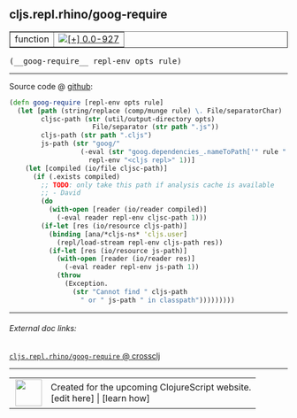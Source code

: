 ## cljs.repl.rhino/goog-require



 <table border="1">
<tr>
<td>function</td>
<td><a href="https://github.com/cljsinfo/cljs-api-docs/tree/0.0-927"><img valign="middle" alt="[+] 0.0-927" title="Added in 0.0-927" src="https://img.shields.io/badge/+-0.0--927-lightgrey.svg"></a> </td>
</tr>
</table>


 <samp>
(__goog-require__ repl-env opts rule)<br>
</samp>

---







Source code @ [github](https://github.com/clojure/clojurescript/blob/r2665/src/clj/cljs/repl/rhino.clj#L77-L101):

```clj
(defn goog-require [repl-env opts rule]
  (let [path (string/replace (comp/munge rule) \. File/separatorChar)
        cljsc-path (str (util/output-directory opts)
                     File/separator (str path ".js"))
        cljs-path (str path ".cljs")
        js-path (str "goog/"
                  (-eval (str "goog.dependencies_.nameToPath['" rule "']")
                    repl-env "<cljs repl>" 1))]
    (let [compiled (io/file cljsc-path)]
      (if (.exists compiled)
        ;; TODO: only take this path if analysis cache is available
        ;; - David
        (do
          (with-open [reader (io/reader compiled)]
            (-eval reader repl-env cljsc-path 1)))
        (if-let [res (io/resource cljs-path)]
          (binding [ana/*cljs-ns* 'cljs.user]
            (repl/load-stream repl-env cljs-path res))
          (if-let [res (io/resource js-path)]
            (with-open [reader (io/reader res)]
              (-eval reader repl-env js-path 1))
            (throw
              (Exception.
                (str "Cannot find " cljs-path
                  " or " js-path " in classpath")))))))))
```

<!--
Repo - tag - source tree - lines:

 <pre>
clojurescript @ r2665
└── src
    └── clj
        └── cljs
            └── repl
                └── <ins>[rhino.clj:77-101](https://github.com/clojure/clojurescript/blob/r2665/src/clj/cljs/repl/rhino.clj#L77-L101)</ins>
</pre>

-->

---



###### External doc links:

[`cljs.repl.rhino/goog-require` @ crossclj](http://crossclj.info/fun/cljs.repl.rhino/goog-require.html)<br>

---

 <table>
<tr><td>
<img valign="middle" align="right" width="48px" src="http://i.imgur.com/Hi20huC.png">
</td><td>
Created for the upcoming ClojureScript website.<br>
[edit here] | [learn how]
</td></tr></table>

[edit here]:https://github.com/cljsinfo/cljs-api-docs/blob/master/cljsdoc/cljs.repl.rhino_goog-require.cljsdoc
[learn how]:https://github.com/cljsinfo/cljs-api-docs/wiki/cljsdoc-files

<!--

This information was too distracting to show to readers, but I'll leave it
commented here since it is helpful to:

- pretty-print the data used to generate this document
- and show how to retrieve that data



The API data for this symbol:

```clj
{:ns "cljs.repl.rhino",
 :name "goog-require",
 :type "function",
 :signature ["[repl-env opts rule]"],
 :source {:code "(defn goog-require [repl-env opts rule]\n  (let [path (string/replace (comp/munge rule) \\. File/separatorChar)\n        cljsc-path (str (util/output-directory opts)\n                     File/separator (str path \".js\"))\n        cljs-path (str path \".cljs\")\n        js-path (str \"goog/\"\n                  (-eval (str \"goog.dependencies_.nameToPath['\" rule \"']\")\n                    repl-env \"<cljs repl>\" 1))]\n    (let [compiled (io/file cljsc-path)]\n      (if (.exists compiled)\n        ;; TODO: only take this path if analysis cache is available\n        ;; - David\n        (do\n          (with-open [reader (io/reader compiled)]\n            (-eval reader repl-env cljsc-path 1)))\n        (if-let [res (io/resource cljs-path)]\n          (binding [ana/*cljs-ns* 'cljs.user]\n            (repl/load-stream repl-env cljs-path res))\n          (if-let [res (io/resource js-path)]\n            (with-open [reader (io/reader res)]\n              (-eval reader repl-env js-path 1))\n            (throw\n              (Exception.\n                (str \"Cannot find \" cljs-path\n                  \" or \" js-path \" in classpath\")))))))))",
          :title "Source code",
          :repo "clojurescript",
          :tag "r2665",
          :filename "src/clj/cljs/repl/rhino.clj",
          :lines [77 101]},
 :full-name "cljs.repl.rhino/goog-require",
 :full-name-encode "cljs.repl.rhino_goog-require",
 :history [["+" "0.0-927"]]}

```

Retrieve the API data for this symbol:

```clj
;; from Clojure REPL
(require '[clojure.edn :as edn])
(-> (slurp "https://raw.githubusercontent.com/cljsinfo/cljs-api-docs/catalog/cljs-api.edn")
    (edn/read-string)
    (get-in [:symbols "cljs.repl.rhino/goog-require"]))
```

-->
